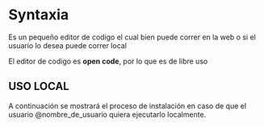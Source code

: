# Syntaxia

Es un pequeño editor de codigo el cual bien puede correr en la web o si el usuario lo desea puede correr local

El editor de codigo es **open code**, por lo que es de libre uso 

## USO LOCAL

A continuación se mostrará el proceso de instalación en caso de que el usuario @nombre_de_usuario quiera ejecutarlo localmente.
